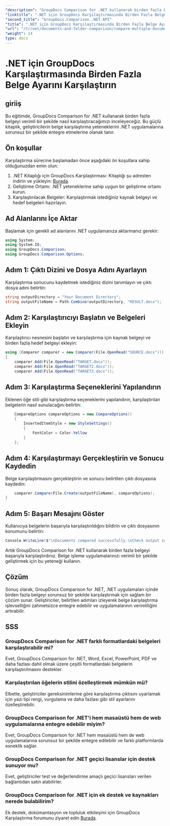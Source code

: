 ```yaml
---
"description": "GroupDocs Comparison for .NET kullanarak birden fazla belgeyi zahmetsizce nasıl karşılaştıracağınızı keşfedin. Sorunsuz belge işleme için adım adım kılavuzumuzu izleyin."
"linktitle": ".NET için GroupDocs Karşılaştırmasında Birden Fazla Belge Ayarını Karşılaştırın"
"second_title": "GroupDocs.Comparison .NET API"
"title": ".NET için GroupDocs Karşılaştırmasında Birden Fazla Belge Ayarını Karşılaştırın"
"url": "/tr/net/documents-and-folder-comparison/compare-multiple-documents-settings-dotnet/"
"weight": 14
type: docs
---
```

# .NET için GroupDocs Karşılaştırmasında Birden Fazla Belge Ayarını Karşılaştırın

## giriiş
Bu eğitimde, GroupDocs Comparison for .NET kullanarak birden fazla belgeyi verimli bir şekilde nasıl karşılaştıracağımızı inceleyeceğiz. Bu güçlü kitaplık, geliştiricilerin belge karşılaştırma yeteneklerini .NET uygulamalarına sorunsuz bir şekilde entegre etmelerine olanak tanır.
## Ön koşullar
Karşılaştırma sürecine başlamadan önce aşağıdaki ön koşullara sahip olduğunuzdan emin olun:
1. .NET Kitaplığı için GroupDocs Karşılaştırması: Kitaplığı şu adresten indirin ve yükleyin: [Burada](https://releases.groupdocs.com/comparison/net/).
2. Geliştirme Ortamı: .NET yeteneklerine sahip uygun bir geliştirme ortamı kurun.
3. Karşılaştırılacak Belgeler: Karşılaştırmak istediğiniz kaynak belgeyi ve hedef belgeleri hazırlayın.

## Ad Alanlarını İçe Aktar
Başlamak için gerekli ad alanlarını .NET uygulamanıza aktarmanız gerekir:
```csharp
using System;
using System.IO;
using GroupDocs.Comparison;
using GroupDocs.Comparison.Options;
```
## Adım 1: Çıktı Dizini ve Dosya Adını Ayarlayın
Karşılaştırma sonucunu kaydetmek istediğiniz dizini tanımlayın ve çıktı dosya adını belirtin:
```csharp
string outputDirectory = "Your Document Directory";
string outputFileName = Path.Combine(outputDirectory, "RESULT.docx");
```
## Adım 2: Karşılaştırıcıyı Başlatın ve Belgeleri Ekleyin
Karşılaştırıcı nesnesini başlatın ve karşılaştırma için kaynak belgeyi ve birden fazla hedef belgeyi ekleyin:
```csharp
using (Comparer comparer = new Comparer(File.OpenRead("SOURCE.docx")))
{
    comparer.Add(File.OpenRead("TARGET.docx"));
    comparer.Add(File.OpenRead("TARGET2.docx"));
    comparer.Add(File.OpenRead("TARGET3.docx"));
```
## Adım 3: Karşılaştırma Seçeneklerini Yapılandırın
Eklenen öğe stili gibi karşılaştırma seçeneklerini yapılandırın, karşılaştırılan belgelerin nasıl sunulacağını belirtin:
```csharp
    CompareOptions compareOptions = new CompareOptions()
    {
        InsertedItemStyle = new StyleSettings()
        {
            FontColor = Color.Yellow
        }
    };
```
## Adım 4: Karşılaştırmayı Gerçekleştirin ve Sonucu Kaydedin
Belge karşılaştırmasını gerçekleştirin ve sonucu belirtilen çıktı dosyasına kaydedin:
```csharp
    comparer.Compare(File.Create(outputFileName), compareOptions);
}
```
## Adım 5: Başarı Mesajını Göster
Kullanıcıya belgelerin başarıyla karşılaştırıldığını bildirin ve çıktı dosyasının konumunu belirtin:
```csharp
Console.WriteLine($"\nDocuments compared successfully.\nCheck output in {outputDirectory}.");
```
Artık GroupDocs Comparison for .NET kullanarak birden fazla belgeyi başarıyla karşılaştırdınız. Belge işleme uygulamalarınızı verimli bir şekilde geliştirmek için bu yeteneği kullanın.

## Çözüm
Sonuç olarak, GroupDocs Comparison for .NET, .NET uygulamaları içinde birden fazla belgeyi sorunsuz bir şekilde karşılaştırmak için sağlam bir çözüm sunar. Geliştiriciler, belirtilen adımları izleyerek belge karşılaştırma işlevselliğini zahmetsizce entegre edebilir ve uygulamalarının verimliliğini artırabilir.
## SSS
### GroupDocs Comparison for .NET farklı formatlardaki belgeleri karşılaştırabilir mi?
Evet, GroupDocs Comparison for .NET, Word, Excel, PowerPoint, PDF ve daha fazlası dahil olmak üzere çeşitli formatlardaki belgelerin karşılaştırılmasını destekler.
### Karşılaştırılan öğelerin stilini özelleştirmek mümkün mü?
Elbette, geliştiriciler gereksinimlerine göre karşılaştırma çıktısını uyarlamak için yazı tipi rengi, vurgulama ve daha fazlası gibi stil ayarlarını özelleştirebilir.
### GroupDocs Comparison for .NET'i hem masaüstü hem de web uygulamalarına entegre edebilir miyim?
Evet, GroupDocs Comparison for .NET hem masaüstü hem de web uygulamalarına sorunsuz bir şekilde entegre edilebilir ve farklı platformlarda esneklik sağlar.
### GroupDocs Comparison for .NET geçici lisanslar için destek sunuyor mu?
Evet, geliştiriciler test ve değerlendirme amaçlı geçici lisansları verilen bağlantıdan satın alabilirler.
### GroupDocs Comparison for .NET için ek destek ve kaynakları nerede bulabilirim?
Ek destek, dokümantasyon ve topluluk etkileşimi için GroupDocs Karşılaştırma forumunu ziyaret edin [Burada](https://forum.groupdocs.com/c/comparison/12).